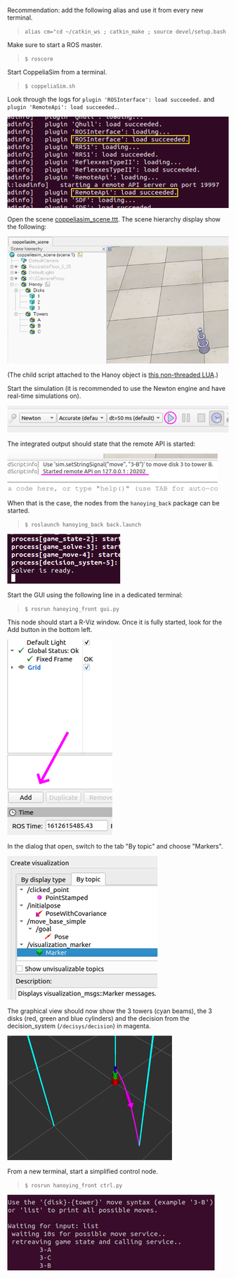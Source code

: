 Recommendation: add the following alias and use it from every new terminal.
> `alias cm="cd ~/catkin_ws ; catkin_make ; source devel/setup.bash`

Make sure to start a ROS master.
> `$ roscore`

Start CoppeliaSim from a terminal.
> `$ coppeliaSim.sh`

Look through the logs for `plugin 'ROSInterface': load succeeded.` and `plugin 'RemoteApi': load succeeded.`.

![1](img/Screenshot1.png)

Open the scene [coppeliasim_scene.ttt](../sim/coppeliasim_scene.ttt). The scene hierarchy display show the following:

![2](img/Screenshot2.png)

(The child script attached to the Hanoy object is [this non-threaded LUA](../sim/nonthreaded_childscript_hanoy.lua).)

Start the simulation (it is recommended to use the Newton engine and have real-time simulations on).

![3](img/Screenshot3.png)

The integrated output should state that the remote API is started:

![4](img/Screenshot4.png)

When that is the case, the nodes from the `hanoying_back` package can be started.
> `$ roslaunch hanoying_back back.launch`

![5](img/Screenshot5.png)

Start the GUI using the following line in a dedicated terminal:
> `$ rosrun hanoying_front gui.py`

This node should start a R-Viz window. Once it is fully started, look for the Add button in the bottom left.

![6](img/Screenshot6.png)

In the dialog that open, switch to the tab "By topic" and choose "Markers".

![7](img/Screenshot7.png)

The graphical view should now show the 3 towers (cyan beams), the 3 disks (red, green and blue cylinders) and the decision from the decision_system (`/decisys/decision`) in magenta.

![8](img/Screenshot8.png)

From a new terminal, start a simplified control node.
> `$ rosrun hanoying_front ctrl.py`

![9](img/Screenshot9.png)
